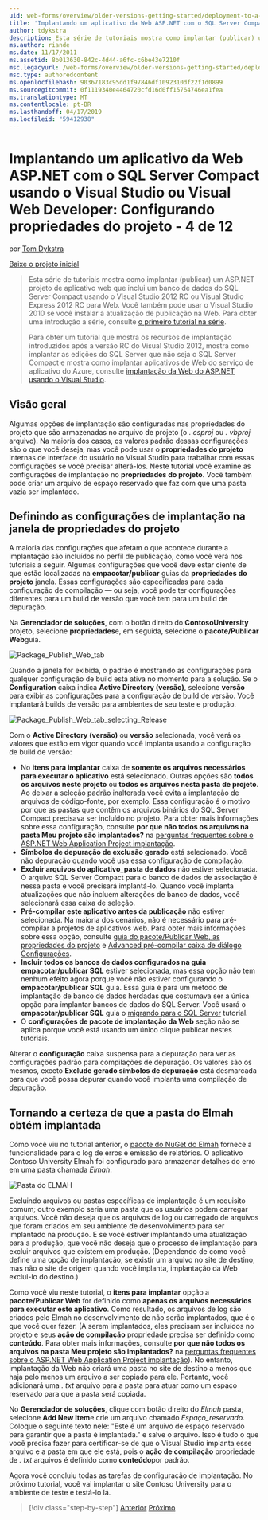 ```yaml
---
uid: web-forms/overview/older-versions-getting-started/deployment-to-a-hosting-provider/deployment-to-a-hosting-provider-configuring-project-properties-4-of-12
title: 'Implantando um aplicativo da Web ASP.NET com o SQL Server Compact usando o Visual Studio ou Visual Web Developer: Configurando as propriedades do projeto - 4 de 12 | Microsoft Docs'
author: tdykstra
description: Esta série de tutoriais mostra como implantar (publicar) um ASP.NET projeto de aplicativo web que inclui um banco de dados do SQL Server Compact usando o Visual Stu...
ms.author: riande
ms.date: 11/17/2011
ms.assetid: 8b013630-842c-4d44-a6fc-c6be43e7210f
msc.legacyurl: /web-forms/overview/older-versions-getting-started/deployment-to-a-hosting-provider/deployment-to-a-hosting-provider-configuring-project-properties-4-of-12
msc.type: authoredcontent
ms.openlocfilehash: 90367183c95dd1f97846df1092310df22f1d0899
ms.sourcegitcommit: 0f1119340e4464720cfd16d0ff15764746ea1fea
ms.translationtype: MT
ms.contentlocale: pt-BR
ms.lasthandoff: 04/17/2019
ms.locfileid: "59412938"
---
```

# <a name="deploying-an-aspnet-web-application-with-sql-server-compact-using-visual-studio-or-visual-web-developer-configuring-project-properties---4-of-12"></a>Implantando um aplicativo da Web ASP.NET com o SQL Server Compact usando o Visual Studio ou Visual Web Developer: Configurando propriedades do projeto - 4 de 12

por [Tom Dykstra](https://github.com/tdykstra)

[Baixe o projeto inicial](http://code.msdn.microsoft.com/Deploying-an-ASPNET-Web-4e31366b)

> Esta série de tutoriais mostra como implantar (publicar) um ASP.NET projeto de aplicativo web que inclui um banco de dados do SQL Server Compact usando o Visual Studio 2012 RC ou Visual Studio Express 2012 RC para Web. Você também pode usar o Visual Studio 2010 se você instalar a atualização de publicação na Web. Para obter uma introdução à série, consulte [o primeiro tutorial na série](deployment-to-a-hosting-provider-introduction-1-of-12.md).
> 
> Para obter um tutorial que mostra os recursos de implantação introduzidos após a versão RC do Visual Studio 2012, mostra como implantar as edições do SQL Server que não seja o SQL Server Compact e mostra como implantar aplicativos de Web do serviço de aplicativo do Azure, consulte [implantação da Web do ASP.NET usando o Visual Studio](../../deployment/visual-studio-web-deployment/introduction.md).


## <a name="overview"></a>Visão geral

Algumas opções de implantação são configuradas nas propriedades do projeto que são armazenadas no arquivo de projeto (o *. csproj* ou *. vbproj* arquivo). Na maioria dos casos, os valores padrão dessas configurações são o que você deseja, mas você pode usar o **propriedades do projeto** internas de interface do usuário no Visual Studio para trabalhar com essas configurações se você precisar alterá-los. Neste tutorial você examine as configurações de implantação no **propriedades do projeto**. Você também pode criar um arquivo de espaço reservado que faz com que uma pasta vazia ser implantado.

## <a name="configuring-deployment-settings-in-the-project-properties-window"></a>Definindo as configurações de implantação na janela de propriedades do projeto

A maioria das configurações que afetam o que acontece durante a implantação são incluídos no perfil de publicação, como você verá nos tutoriais a seguir. Algumas configurações que você deve estar ciente de que estão localizadas na **empacotar/publicar** guias da **propriedades do projeto** janela. Essas configurações são especificadas para cada configuração de compilação — ou seja, você pode ter configurações diferentes para um build de versão que você tem para um build de depuração.

Na **Gerenciador de soluções**, com o botão direito do **ContosoUniversity** projeto, selecione **propriedades**e, em seguida, selecione o **pacote/Publicar Web**guia.

![Package_Publish_Web_tab](deployment-to-a-hosting-provider-configuring-project-properties-4-of-12/_static/image1.png)

Quando a janela for exibida, o padrão é mostrando as configurações para qualquer configuração de build está ativa no momento para a solução. Se o **Configuration** caixa indica **Active Directory (versão)**, selecione **versão** para exibir as configurações para a configuração de build de versão. Você implantará builds de versão para ambientes de seu teste e produção.

![Package_Publish_Web_tab_selecting_Release](deployment-to-a-hosting-provider-configuring-project-properties-4-of-12/_static/image2.png)

Com o **Active Directory (versão)** ou **versão** selecionada, você verá os valores que estão em vigor quando você implanta usando a configuração de build de versão:

- No **itens para implantar** caixa de **somente os arquivos necessários para executar o aplicativo** está selecionado. Outras opções são **todos os arquivos neste projeto** ou **todos os arquivos nesta pasta de projeto**. Ao deixar a seleção padrão inalterada você evita a implantação de arquivos de código-fonte, por exemplo. Essa configuração é o motivo por que as pastas que contêm os arquivos binários do SQL Server Compact precisava ser incluído no projeto. Para obter mais informações sobre essa configuração, consulte **por que não todos os arquivos na pasta Meu projeto são implantados?** na [perguntas frequentes sobre o ASP.NET Web Application Project implantação](https://msdn.microsoft.com/library/ee942158.aspx).
- **Símbolos de depuração de exclusão gerado** está selecionado. Você não depuração quando você usa essa configuração de compilação.
- **Excluir arquivos do aplicativo\_pasta de dados** não estiver selecionada. O arquivo SQL Server Compact para o banco de dados de associação é nessa pasta e você precisará implantá-lo. Quando você implanta atualizações que não incluem alterações de banco de dados, você selecionará essa caixa de seleção.
- **Pré-compilar este aplicativo antes da publicação** não estiver selecionada. Na maioria dos cenários, não é necessário para pré-compilar a projetos de aplicativos web. Para obter mais informações sobre essa opção, consulte [guia do pacote/Publicar Web, as propriedades do projeto](https://msdn.microsoft.com/library/dd410108(v=vs.110).aspx) e [Advanced pré-compilar caixa de diálogo Configurações](https://msdn.microsoft.com/library/hh475319(v=vs.110).aspx).
- **Incluir todos os bancos de dados configurados na guia empacotar/publicar SQL** estiver selecionada, mas essa opção não tem nenhum efeito agora porque você não estiver configurando o **empacotar/publicar SQL** guia. Essa guia é para um método de implantação de banco de dados herdadas que costumava ser a única opção para implantar bancos de dados do SQL Server. Você usará o **empacotar/publicar SQL** guia o [migrando para o SQL Server](deployment-to-a-hosting-provider-migrating-to-sql-server-10-of-12.md) tutorial.
- O **configurações de pacote de implantação da Web** seção não se aplica porque você está usando um único clique publicar nestes tutoriais.

Alterar o **configuração** caixa suspensa para a depuração para ver as configurações padrão para compilações de depuração. Os valores são os mesmos, exceto **Exclude gerado símbolos de depuração** está desmarcada para que você possa depurar quando você implanta uma compilação de depuração.

## <a name="making-sure-that-the-elmah-folder-gets-deployed"></a>Tornando a certeza de que a pasta do Elmah obtém implantada

Como você viu no tutorial anterior, o [pacote do NuGet do Elmah](http://www.hanselman.com/blog/NuGetPackageOfTheWeek7ELMAHErrorLoggingModulesAndHandlersWithSQLServerCompact.aspx) fornece a funcionalidade para o log de erros e emissão de relatórios. O aplicativo Contoso University Elmah foi configurado para armazenar detalhes do erro em uma pasta chamada *Elmah*:

![Pasta do ELMAH](deployment-to-a-hosting-provider-configuring-project-properties-4-of-12/_static/image3.png)

Excluindo arquivos ou pastas específicas de implantação é um requisito comum; outro exemplo seria uma pasta que os usuários podem carregar arquivos. Você não deseja que os arquivos de log ou carregado de arquivos que foram criados em seu ambiente de desenvolvimento para ser implantado na produção. E se você estiver implantando uma atualização para a produção, que você não deseja que o processo de implantação para excluir arquivos que existem em produção. (Dependendo de como você define uma opção de implantação, se existir um arquivo no site de destino, mas não o site de origem quando você implanta, implantação da Web exclui-lo do destino.)

Como você viu neste tutorial, o **itens para implantar** opção a **pacote/Publicar Web** for definido como **apenas os arquivos necessários para executar este aplicativo**. Como resultado, os arquivos de log são criados pelo Elmah no desenvolvimento de não serão implantados, que é o que você quer fazer. (A serem implantados, eles precisam ser incluídos no projeto e seus **ação de compilação** propriedade precisa ser definido como **conteúdo**. Para obter mais informações, consulte **por que não todos os arquivos na pasta Meu projeto são implantados?** na [perguntas frequentes sobre o ASP.NET Web Application Project implantação](https://msdn.microsoft.com/library/ee942158.aspx)). No entanto, implantação da Web não criará uma pasta no site de destino a menos que haja pelo menos um arquivo a ser copiado para ele. Portanto, você adicionará uma *. txt* arquivo para a pasta para atuar como um espaço reservado para que a pasta será copiada.

No **Gerenciador de soluções**, clique com botão direito do *Elmah* pasta, selecione **Add New Item**e crie um arquivo chamado *Espaço_reservado*. Coloque o seguinte texto nele: "Este é um arquivo de espaço reservado para garantir que a pasta é implantada." e salve o arquivo. Isso é tudo o que você precisa fazer para certificar-se de que o Visual Studio implanta esse arquivo e a pasta em que ele está, pois o **ação de compilação** propriedade de *. txt* arquivos é definido como **conteúdo**por padrão.

Agora você concluiu todas as tarefas de configuração de implantação. No próximo tutorial, você vai implantar o site Contoso University para o ambiente de teste e testá-lo lá.

> [!div class="step-by-step"]
> [Anterior](deployment-to-a-hosting-provider-web-config-file-transformations-3-of-12.md)
> [Próximo](deployment-to-a-hosting-provider-deploying-to-iis-as-a-test-environment-5-of-12.md)
